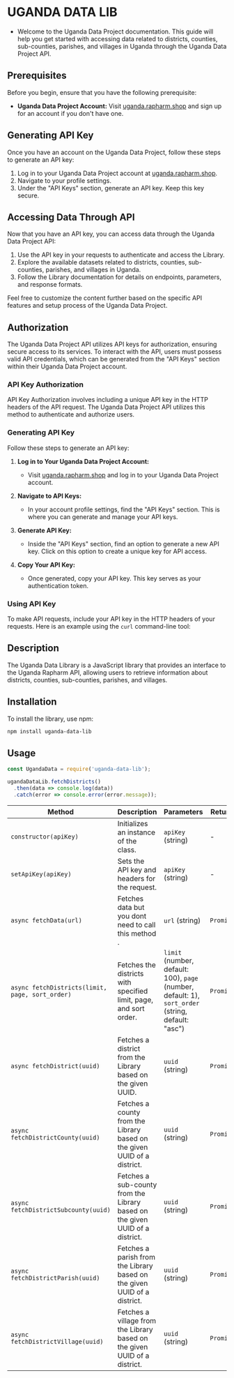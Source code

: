 # UGANDA DATA LIB
- Welcome to the Uganda Data Project documentation. This guide will help you get started with accessing data related to districts, counties, sub-counties, parishes, and villages in Uganda through the Uganda Data Project API.


## Prerequisites

Before you begin, ensure that you have the following prerequisite:

- **Uganda Data Project Account:** Visit [uganda.rapharm.shop](https://uganda.rapharm.shop) and sign up for an account if you don't have one.

## Generating API Key

Once you have an account on the Uganda Data Project, follow these steps to generate an API key:

1. Log in to your Uganda Data Project account at [uganda.rapharm.shop](https://uganda.rapharm.shop).
2. Navigate to your profile settings.
3. Under the "API Keys" section, generate an API key. Keep this key secure.

## Accessing Data Through API

Now that you have an API key, you can access data through the Uganda Data Project API:

1. Use the API key in your requests to authenticate and access the Library.
2. Explore the available datasets related to districts, counties, sub-counties, parishes, and villages in Uganda.
3. Follow the Library documentation for details on endpoints, parameters, and response formats.



Feel free to customize the content further based on the specific API features and setup process of the Uganda Data Project.

## Authorization

The Uganda Data Project API utilizes API keys for authorization, ensuring secure access to its services. To interact with the API, users must possess valid API credentials, which can be generated from the "API Keys" section within their Uganda Data Project account.

### API Key Authorization

API Key Authorization involves including a unique API key in the HTTP headers of the API request. The Uganda Data Project API utilizes this method to authenticate and authorize users.

### Generating API Key

Follow these steps to generate an API key:

1. **Log in to Your Uganda Data Project Account:**

   - Visit [uganda.rapharm.shop](https://uganda.rapharm.shop) and log in to your Uganda Data Project account.

2. **Navigate to API Keys:**

   - In your account profile settings, find the "API Keys" section. This is where you can generate and manage your API keys.

3. **Generate API Key:**

   - Inside the "API Keys" section, find an option to generate a new API key. Click on this option to create a unique key for API access.

4. **Copy Your API Key:**
   - Once generated, copy your API key. This key serves as your authentication token.

### Using API Key

To make API requests, include your API key in the HTTP headers of your requests. Here is an example using the `curl` command-line tool:



## Description

The Uganda Data Library is a JavaScript library that provides an interface to the Uganda Rapharm API, allowing users to retrieve information about districts, counties, sub-counties, parishes, and villages.

## Installation

To install the library, use npm:

```bash
npm install uganda-data-lib

```

## Usage
```js
const UgandaData = require('uganda-data-lib');

ugandaDataLib.fetchDistricts()
  .then(data => console.log(data))
  .catch(error => console.error(error.message));
```



| Method                               | Description                                              | Parameters                                      | Return Type       |
| ------------------------------------ | -------------------------------------------------------- | ----------------------------------------------- | ----------------- |
| `constructor(apiKey)`                | Initializes an instance of the class.                    | `apiKey` (string)                              | -                 |
| `setApiKey(apiKey)`                  | Sets the API key and headers for the request.            | `apiKey` (string)                              | -                 |
| `async fetchData(url)`               | Fetches data but you dont need to call this method .                     | `url` (string)                                 | `Promise<any>`    |
| `async fetchDistricts(limit, page, sort_order)` | Fetches the districts with specified limit, page, and sort order. | `limit` (number, default: 100), `page` (number, default: 1), `sort_order` (string, default: "asc") | `Promise<any>`    |
| `async fetchDistrict(uuid)`          | Fetches a district from the Library based on the given UUID. | `uuid` (string)                                | `Promise<any>`    |
| `async fetchDistrictCounty(uuid)`    | Fetches a county from the Library based on the given UUID of a district. | `uuid` (string)                                | `Promise<any>`    |
| `async fetchDistrictSubcounty(uuid)` | Fetches a sub-county from the Library based on the given UUID of a district. | `uuid` (string)                                | `Promise<any>`    |
| `async fetchDistrictParish(uuid)`    | Fetches a parish from the Library based on the given UUID of a district. | `uuid` (string)                                | `Promise<any>`    |
| `async fetchDistrictVillage(uuid)`   | Fetches a village from the Library based on the given UUID of a district. | `uuid` (string)                                | `Promise<any>`    |


